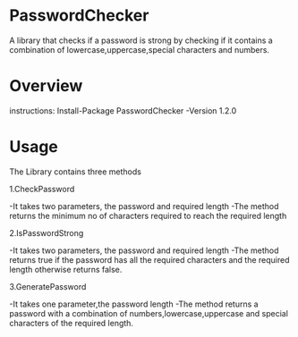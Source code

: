 # PasswordChecker
A library that checks if a password is strong by checking if it contains a combination of lowercase,uppercase,special characters and numbers.


# Overview
instructions:
Install-Package PasswordChecker -Version 1.2.0


# Usage
The Library contains three methods

1.CheckPassword

  -It takes two parameters, the password and required length
  -The method returns the minimum no of characters required to reach the required length
  
2.IsPasswordStrong

 -It takes two parameters, the password and required length
 -The method returns true if the password has all the required characters and the required length otherwise returns false.
 
 3.GeneratePassword
  
   -It takes one parameter,the password length
   -The method returns a password with a combination of numbers,lowercase,uppercase and special characters of the required length.
    

